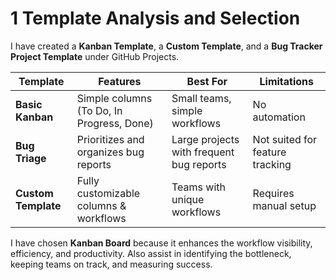 # 1 Template Analysis and Selection

I have created a **Kanban Template**, a **Custom Template**, and a **Bug Tracker Project Template** under GitHub Projects.

| Template            | Features                                              | Best For                                      | Limitations |
|---------------------|-------------------------------------------------------|-----------------------------------------------|-------------|
| **Basic Kanban**    | Simple columns (To Do, In Progress, Done)             | Small teams, simple workflows                | No automation |
| **Bug Triage**      | Prioritizes and organizes bug reports                 | Large projects with frequent bug reports     | Not suited for feature tracking |
| **Custom Template** | Fully customizable columns & workflows                 | Teams with unique workflows                  | Requires manual setup |

I have chosen **Kanban Board** because it enhances the workflow visibility, efficiency, and productivity. Also assist in identifying the bottleneck, keeping teams on track, and measuring success.
